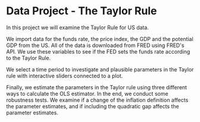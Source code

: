 # Data Project - The Taylor Rule

In this project we will examine the Taylor Rule for US data.

We import data for the funds rate, the price index, the GDP and the potential GDP from the US. All of the data is downloaded from FRED using FRED's API. We use these variables to see if the FED sets the funds rate according to the Taylor Rule.

We select a time period to investigate and plausible parameters in the Taylor rule with interactive sliders connected to a plot.

Finally, we estimate the parameters in the Taylor rule using three different ways to calculate the OLS estimator. In the end, we conduct some robustness tests. We examine if a change of the inflation definition affects the parameter estimates, and if including the quadratic gap affects the parameter estimates. 